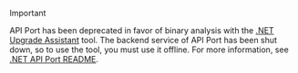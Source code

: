 > [!IMPORTANT]
> API Port has been deprecated in favor of binary analysis with the [.NET Upgrade Assistant](../docs/core/porting/upgrade-assistant-overview.md) tool. The backend service of API Port has been shut down, so to use the tool, you must use it offline. For more information, see [.NET API Port README](https://github.com/microsoft/dotnet-apiport/blob/dev/docs/Console/README.md#run-the-tool-in-an-offline-mode).
